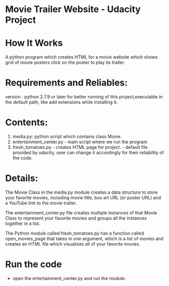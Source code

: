 # Movie Trailer Website - Udacity Project


# How It Works
 A python program which creates HTML for a movie website which shows grid of movie posters
 click on the poster to play its trailer.
 
 
# Requirements and Reliables:
 version : python 2.7.9 or later for better running of this project,executable in the default path, like add extensions while installing it.
 
 
# Contents:
1. media.py: python script which contains class Movie.
2. entertainment_center.py - main script where we run the program
3. fresh_tomatoes.py - creates HTML page for project.
                     - default file provided by udacity, user can change it accordingly for their reliability of the code.
         
         
# Details:
 The Movie Class in the media.py module creates a data structure to store your favorite movies, including movie title, box art URL (or poster URL) and a YouTube link to the movie trailer.

The entertainment_center.py file creates multiple instances of that Movie Class to represent your favorite movies and groups all the instances together in a list.

The Python module called fresh_tomatoes.py has a function called open_movies_page that takes in one argument, which is a list of movies and creates an HTML file which visualizes all of your favorite movies.


# Run the code 
 - open the entertainment_center.py and run the module.
